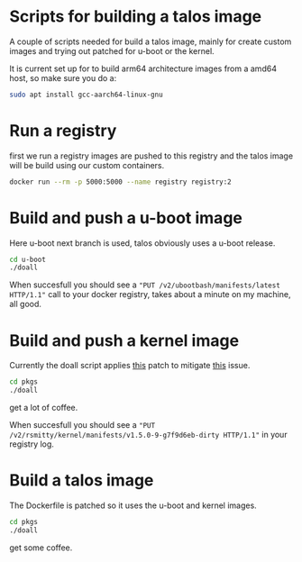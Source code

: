 # Scripts for building a talos image

A couple of scripts needed for build a talos image, mainly for create custom images and trying out patched for u-boot or the kernel.

It is current set up for to build arm64 architecture images from a amd64 host, so make sure you do a:

```bash
sudo apt install gcc-aarch64-linux-gnu
```

# Run a registry

first we run a registry images are pushed to this registry and the talos image will be build using our custom containers.

```bash
docker run --rm -p 5000:5000 --name registry registry:2
```

# Build and push a u-boot image

Here u-boot next branch is used, talos obviously uses a u-boot release.

```bash
cd u-boot
./doall
```

When succesfull you should see a 
```"PUT /v2/ubootbash/manifests/latest HTTP/1.1"```
call to your docker registry, takes about a minute on my machine, all good.

# Build and push a kernel image

Currently the doall script applies [this](https://patchwork.kernel.org/project/linux-pci/patch/20230623144100.34196-3-james.quinlan@broadcom.com/) patch to mitigate [this](https://bugzilla.kernel.org/show_bug.cgi?id=217276) issue.

```bash
cd pkgs
./doall
```

get a lot of coffee.

When succesfull you should see a ```"PUT /v2/rsmitty/kernel/manifests/v1.5.0-9-g7f9d6eb-dirty HTTP/1.1"``` in your registry log.

# Build a talos image

The Dockerfile is patched so it uses the u-boot and kernel images.

```bash
cd pkgs
./doall
```

get some coffee.


